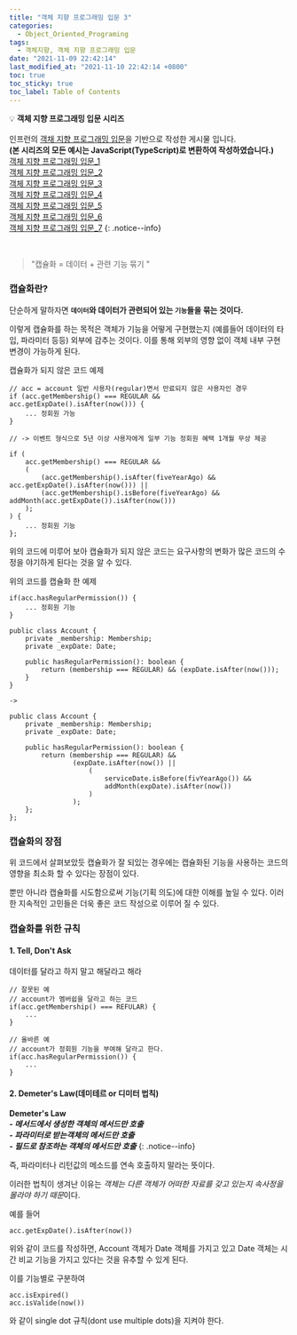```yaml
---
title: "객체 지향 프로그래밍 입문 3"
categories:
  - Object_Oriented_Programing
tags:
  - 객체지향, 객체 지향 프로그래밍 입문
date: "2021-11-09 22:42:14"
last_modified_at: "2021-11-10 22:42:14 +0800"
toc: true
toc_sticky: true
toc_label: Table of Contents
---
```


💡 **객체 지향 프로그래밍 입문 시리즈**
<br><br> 인프런의 [객채 지향 프로그래밍 입문](https://www.inflearn.com/course/%EA%B0%9D%EC%B2%B4-%EC%A7%80%ED%96%A5-%ED%94%84%EB%A1%9C%EA%B7%B8%EB%9E%98%EB%B0%8D-%EC%9E%85%EB%AC%B8)을 기반으로 작성한 게시물 입니다.
<br> **(본 시리즈의 모든 예시는 JavaScript(TypeScript)로 변환하여 작성하였습니다.)**
<br> [객체 지향 프로그래밍 입문_1](https://kljopu.github.io/object_oriented_programing/oop_start_1/)
<br> [객체 지향 프로그래밍 입문_2](https://kljopu.github.io/object_oriented_programing/oop_start_2/)
<br> [객체 지향 프로그래밍 입문\_3](https://kljopu.github.io/object_oriented_programing/oop_start_3/)
<br> [객체 지향 프로그래밍 입문\_4](https://www.notion.so/_4-9fac4cd90869468eba6bac00971b2d8b)
<br> [객체 지향 프로그래밍 입문\_5](https://www.notion.so/_5-88bcb5aafa0f45d08d30dcc76c73f409)
<br> [객체 지향 프로그래밍 입문\_6](https://www.notion.so/_6-94e2069712f04ecd8c59871b0709b6ce)
<br> [객체 지향 프로그래밍 입문\_7](https://www.notion.so/_7-35065f3f7f65490cada89ccfe6825d28)
{: .notice--info}

<br>

> "캡슐화
        =   데이터  +  관련 기능 묶기  "
> 

### 캡슐화란?

단순하게 말하자면 **`데이터`와 데이터가 관련되어 있는 `기능`들을 묶는 것이다.**

이렇게 캡슐화를 하는 목적은 객체가 기능을 어떻게 구현했는지 (예를들어 데이터의 타입, 파라미터 등등) 외부에 감추는 것이다. 이를 통해 외부의 영향 없이 객체 내부 구현 변경이 가능하게 된다.

캡슐화가 되지 않은 코드 예제

```tsx
// acc = account 일반 사용자(regular)면서 만료되지 않은 사용자인 경우
if (acc.getMembership() === REGULAR && acc.getExpDate().isAfter(now())) {
    ... 정회원 가능
}

// -> 이벤트 형식으로 5년 이상 사용자에게 일부 기능 정회원 혜택 1개월 무상 제공

if (
    acc.getMembership() === REGULAR && 
    (
        (acc.getMembership().isAfter(fiveYearAgo) && acc.getExpDate().isAfter(now())) ||
        (acc.getMembership().isBefore(fiveYearAgo) && addMonth(acc.getExpDate()).isAfter(now()))
    );
) {
    ... 정회원 기능
};
```

위의 코드에 미루어 보아 캡슐화가 되지 않은 코드는 요구사항의 변화가 많은 코드의 수정을 야기하게 된다는 것을 알 수 있다.

위의 코드를 캡슐화 한 예제

```tsx
if(acc.hasRegularPermission()) {
    ... 정회원 기능
}

public class Account {
    private _membership: Membership;
    private _expDate: Date;

    public hasRegularPermission(): boolean {
        return (membership === REGULAR) && (expDate.isAfter(now()));
    }
}

->

public class Account {
    private _membership: Membership;
    private _expDate: Date;

    public hasRegularPermission(): boolean {
        return (membership === REGULAR) &&
                (expDate.isAfter(now()) ||
                    (
                        serviceDate.isBefore(fivYearAgo()) && 
                        addMonth(expDate).isAfter(now())
                    )
                );
    };
};
```

### 캡슐화의 장점

위 코드에서 살펴보았듯 캡슐화가 잘 되있는 경우에는 캡슐화된 기능을 사용하는 코드의 영향을 최소화 할 수 있다는 장점이 있다.

뿐만 아니라 캡슐화를 시도함으로써 기능(기획 의도)에 대한 이해를 높일 수 있다. 이러한 지속적인 고민들은 더욱 좋은 코드 작성으로 이루어 질 수 있다.

### 캡슐화를 위한 규칙

#### 1. Tell, Don't Ask

데이터를 달라고 하지 말고 해달라고 해라
    
```tsx
// 잘못된 예
// account가 멤버쉽을 달라고 하는 코드
if(acc.getMembership() === REFULAR) {
    ...
}
    
// 올바른 예
// account가 정회원 기능을 부여해 달라고 한다.
if(acc.hasRegularPermission()) {
    ...
}
```
    
#### 2. Demeter's Law(데미테르 or 디미터 법칙)
    
**Demeter's Law**
<br> ***- 메서드에서 생성한 객체의 메서드만 호출***
<br> ***- 파라미터로 받는객체의 메서드만 호출***
<br> ***- 필드로 참조하는 객체의 메서드만 호출***
{: .notice--info}
    
즉, 파라미터나 리턴값의 메소드를 연속 호출하지 말라는 뜻이다.

이러한 법칙이 생겨난 이유는 
*객체는 다른 객체가 어떠한 자료를 갖고 있는지 속사정을 몰라야 하기 때문*이다.

예를 들어
    
```tsx
acc.getExpDate().isAfter(now())
```

위와 같이 코드를 작성하면, Account 객체가 Date 객체를 가지고 있고 Date 객체는 시간 비교 기능을 가지고 있다는 것을 유추할 수 있게 된다.

이를 기능별로 구분하여

```tsx
acc.isExpired()
acc.isValide(now())
```

와 같이 single dot 규칙(dont use multiple dots)을 지켜야 한다.